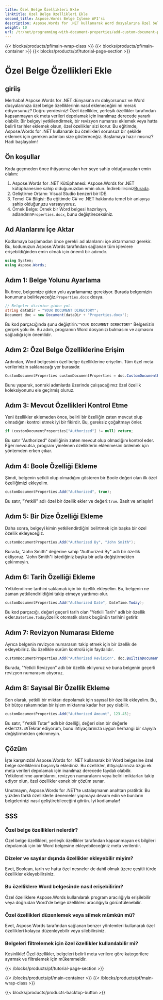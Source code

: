 ```yaml
---
title: Özel Belge Özellikleri Ekle
linktitle: Özel Belge Özellikleri Ekle
second_title: Aspose.Words Belge İşleme API'si
description: Aspose.Words for .NET kullanarak Word dosyalarına özel belge özelliklerinin nasıl ekleneceğini öğrenin. Belgelerinizi ek meta verilerle geliştirmek için adım adım kılavuzumuzu izleyin.
weight: 10
url: /tr/net/programming-with-document-properties/add-custom-document-properties/
---
```


{{< blocks/products/pf/main-wrap-class >}}
{{< blocks/products/pf/main-container >}}
{{< blocks/products/pf/tutorial-page-section >}}

# Özel Belge Özellikleri Ekle

## giriiş

Merhaba! Aspose.Words for .NET dünyasına mı dalıyorsunuz ve Word dosyalarınıza özel belge özelliklerinin nasıl ekleneceğini mi merak ediyorsunuz? Doğru yerdesiniz! Özel özellikler, yerleşik özellikler tarafından kapsanmayan ek meta verileri depolamak için inanılmaz derecede yararlı olabilir. Bir belgeyi yetkilendirmek, bir revizyon numarası eklemek veya hatta belirli tarihler eklemek olsun, özel özellikler sizi korur. Bu eğitimde, Aspose.Words for .NET kullanarak bu özellikleri sorunsuz bir şekilde eklemek için gereken adımları size göstereceğiz. Başlamaya hazır mısınız? Hadi başlayalım!

## Ön koşullar

Koda geçmeden önce ihtiyacınız olan her şeye sahip olduğunuzdan emin olalım:

1.  Aspose.Words for .NET Kütüphanesi: Aspose.Words for .NET kütüphanesine sahip olduğunuzdan emin olun. İndirebilirsiniz[Burada](https://releases.aspose.com/words/net/).
2. Geliştirme Ortamı: Visual Studio benzeri bir IDE.
3. Temel C# Bilgisi: Bu eğitimde C# ve .NET hakkında temel bir anlayışa sahip olduğunuzu varsayıyoruz.
4.  Örnek Belge: Örnek bir Word belgesi hazırlayın, adlandırın`Properties.docx`, bunu değiştireceksiniz.

## Ad Alanlarını İçe Aktar

Kodlamaya başlamadan önce gerekli ad alanlarını içe aktarmamız gerekir. Bu, kodunuzun Aspose.Words tarafından sağlanan tüm işlevlere erişebildiğinden emin olmak için önemli bir adımdır.

```csharp
using System;
using Aspose.Words;
```

## Adım 1: Belge Yolunu Ayarlama

 İlk önce, belgemize giden yolu ayarlamamız gerekiyor. Burada belgemizin konumunu belirleyeceğiz.`Properties.docx` dosya.

```csharp
// Belgeler dizinine giden yol.
string dataDir = "YOUR DOCUMENT DIRECTORY";
Document doc = new Document(dataDir + "Properties.docx");
```

 Bu kod parçacığında şunu değiştirin:`"YOUR DOCUMENT DIRECTORY"` Belgenizin gerçek yolu ile. Bu adım, programın Word dosyanızı bulmasını ve açmasını sağladığı için önemlidir.

## Adım 2: Özel Belge Özelliklerine Erişim

Ardından, Word belgesinin özel belge özelliklerine erişelim. Tüm özel meta verilerinizin saklanacağı yer burasıdır.

```csharp
CustomDocumentProperties customDocumentProperties = doc.CustomDocumentProperties;
```

Bunu yaparak, sonraki adımlarda üzerinde çalışacağımız özel özellik koleksiyonunu ele geçirmiş oluruz.

## Adım 3: Mevcut Özellikleri Kontrol Etme

Yeni özellikler eklemeden önce, belirli bir özelliğin zaten mevcut olup olmadığını kontrol etmek iyi bir fikirdir. Bu, gereksiz çoğaltmayı önler.

```csharp
if (customDocumentProperties["Authorized"] != null) return;
```

Bu satır "Authorized" özelliğinin zaten mevcut olup olmadığını kontrol eder. Eğer mevcutsa, program yinelenen özelliklerin eklenmesini önlemek için yöntemden erken çıkar.

## Adım 4: Boole Özelliği Ekleme

Şimdi, belgenin yetkili olup olmadığını gösteren bir Boole değeri olan ilk özel özelliğimizi ekleyelim.

```csharp
customDocumentProperties.Add("Authorized", true);
```

 Bu satır, "Yetkili" adlı özel bir özellik ekler ve değeri:`true`. Basit ve anlaşılır!

## Adım 5: Bir Dize Özelliği Ekleme

Daha sonra, belgeyi kimin yetkilendirdiğini belirtmek için başka bir özel özellik ekleyeceğiz.

```csharp
customDocumentProperties.Add("Authorized By", "John Smith");
```

Burada, "John Smith" değerine sahip "Authorized By" adlı bir özellik ekliyoruz. "John Smith"i istediğiniz başka bir adla değiştirmekten çekinmeyin.

## Adım 6: Tarih Özelliği Ekleme

Yetkilendirme tarihini saklamak için bir özellik ekleyelim. Bu, belgenin ne zaman yetkilendirildiğini takip etmeye yardımcı olur.

```csharp
customDocumentProperties.Add("Authorized Date", DateTime.Today);
```

 Bu kod parçacığı, değeri geçerli tarih olan "Yetkili Tarih" adlı bir özellik ekler.`DateTime.Today`özellik otomatik olarak bugünün tarihini getirir.

## Adım 7: Revizyon Numarası Ekleme

Ayrıca belgenin revizyon numarasını takip etmek için bir özellik de ekleyebiliriz. Bu özellikle sürüm kontrolü için faydalıdır.

```csharp
customDocumentProperties.Add("Authorized Revision", doc.BuiltInDocumentProperties.RevisionNumber);
```

Burada, "Yetkili Revizyon" adlı bir özellik ekliyoruz ve buna belgenin geçerli revizyon numarasını atıyoruz.

## Adım 8: Sayısal Bir Özellik Ekleme

Son olarak, yetkili bir miktarı depolamak için sayısal bir özellik ekleyelim. Bu, bir bütçe rakamından bir işlem miktarına kadar her şey olabilir.

```csharp
customDocumentProperties.Add("Authorized Amount", 123.45);
```

 Bu satır, "Yetkili Tutar" adlı bir özelliği, değeri olan bir değerle ekler`123.45`Tekrar ediyorum, bunu ihtiyaçlarınıza uygun herhangi bir sayıyla değiştirmekten çekinmeyin.

## Çözüm

İşte karşınızda! Aspose.Words for .NET kullanarak bir Word belgesine özel belge özelliklerini başarıyla eklediniz. Bu özellikler, ihtiyaçlarınıza özgü ek meta verileri depolamak için inanılmaz derecede faydalı olabilir. Yetkilendirme ayrıntılarını, revizyon numaralarını veya belirli miktarları takip ediyor olun, özel özellikler esnek bir çözüm sunar.

Unutmayın, Aspose.Words for .NET'te ustalaşmanın anahtarı pratiktir. Bu yüzden farklı özelliklerle denemeler yapmaya devam edin ve bunların belgelerinizi nasıl geliştirebileceğini görün. İyi kodlamalar!

## SSS

### Özel belge özellikleri nelerdir?
Özel belge özellikleri, yerleşik özellikler tarafından kapsanmayan ek bilgileri depolamak için bir Word belgesine ekleyebileceğiniz meta verilerdir.

### Dizeler ve sayılar dışında özellikler ekleyebilir miyim?
Evet, Boolean, tarih ve hatta özel nesneler de dahil olmak üzere çeşitli türde özellikler ekleyebilirsiniz.

### Bu özelliklere Word belgesinde nasıl erişebilirim?
Özel özelliklere Aspose.Words kullanılarak program aracılığıyla erişilebilir veya doğrudan Word'de belge özellikleri aracılığıyla görüntülenebilir.

### Özel özellikleri düzenlemek veya silmek mümkün mü?
Evet, Aspose.Words tarafından sağlanan benzer yöntemleri kullanarak özel özellikleri kolayca düzenleyebilir veya silebilirsiniz.

### Belgeleri filtrelemek için özel özellikler kullanılabilir mi?
Kesinlikle! Özel özellikler, belgeleri belirli meta verilere göre kategorilere ayırmak ve filtrelemek için mükemmeldir.

{{< /blocks/products/pf/tutorial-page-section >}}

{{< /blocks/products/pf/main-container >}}
{{< /blocks/products/pf/main-wrap-class >}}

{{< blocks/products/products-backtop-button >}}
